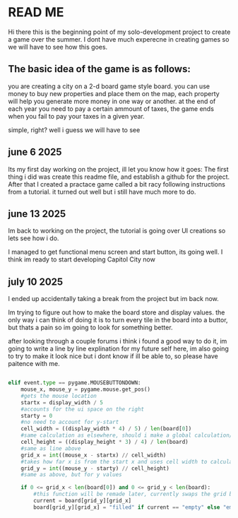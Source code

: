 # READ ME

Hi there this is the beginning point of my solo-development project to create a game over the summer. I dont have much experecne in creating games so we will have to see how this goes.

## The basic idea of the game is as follows:
you are creating a city on a 2-d board game style board. you can use money to buy new properties and place them on the map, each property will help you generate more money in one way or another. at the end of each year you need to pay a certain ammount of taxes, the game ends when you fail to pay your taxes in a given year.

simple, right? well i guess we will have to see

## june 6 2025
Its my first day working on the project, ill let you know how it goes:
The first thing i did was create this readme file, and establish a github for the project.
After that I created a practace game called a bit racy following instructions from a tutorial. it turned out well but i still have much more to do.

## june 13 2025
Im back to working on the project, the tutorial is going over UI creations so lets see how i do.

I managed to get functional menu screen and start button, its going well. I think im ready to start developing Capitol City now

## july 10 2025
I ended up accidentally taking a break from the project but im back now.

Im trying to figure out how to make the board store and display values. the only way i can think of doing it is to turn every tile in the board into a buttor, but thats a pain so im going to look for something better.

after looking through a couple forums i think i found a good way to do it, im going to write a line by line explination for my future self here, im also going to try to make it look nice but i dont know if ill be able to, so please have paitence with me.  

```python

elif event.type == pygame.MOUSEBUTTONDOWN:
    mouse_x, mouse_y = pygame.mouse.get_pos()
    #gets the mouse location
    startx = display_width / 5
    #accounts for the ui space on the right
    starty = 0
    #no need to account for y-start
    cell_width = ((display_width * 4) / 5) / len(board[0])
    #same calculation as elsewhere, should i make a global calculation/function?
    cell_height = ((display_height * 3) / 4) / len(board)
    #same as line above
    grid_x = int((mouse_x - startx) // cell_width)
    #takes how far x is from the start x and uses cell width to calculate the cell the mouse is in
    grid_y = int((mouse_y - starty) // cell_height)
    #same as above, but for y values

    if 0 <= grid_x < len(board[0]) and 0 <= grid_y < len(board):
        #this function will be remade later, currently swaps the grid between empty and full, use the cards to set a value for the mouse to carry and place that into the grid space.
        current = board[grid_y][grid_x]
        board[grid_y][grid_x] = "filled" if current == "empty" else "empty"
```
